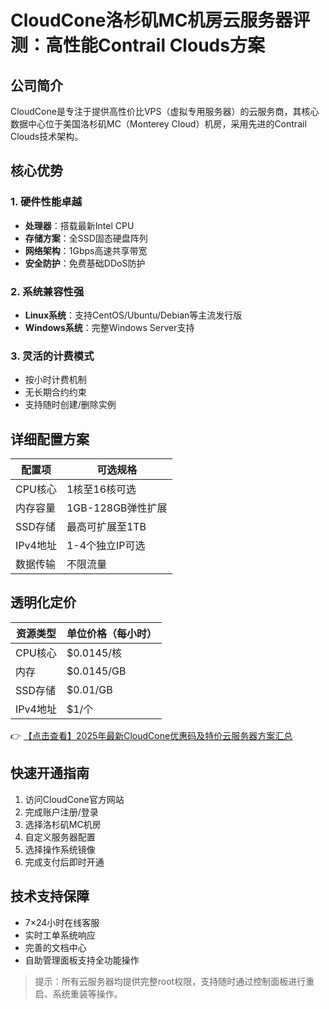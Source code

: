 # CloudCone洛杉矶MC机房云服务器评测：高性能Contrail Clouds方案

## 公司简介
CloudCone是专注于提供高性价比VPS（虚拟专用服务器）的云服务商，其核心数据中心位于美国洛杉矶MC（Monterey Cloud）机房，采用先进的Contrail Clouds技术架构。

## 核心优势
### 1. 硬件性能卓越
- **处理器**：搭载最新Intel CPU
- **存储方案**：全SSD固态硬盘阵列
- **网络架构**：1Gbps高速共享带宽
- **安全防护**：免费基础DDoS防护

### 2. 系统兼容性强
- **Linux系统**：支持CentOS/Ubuntu/Debian等主流发行版
- **Windows系统**：完整Windows Server支持

### 3. 灵活的计费模式
- 按小时计费机制
- 无长期合约约束
- 支持随时创建/删除实例

## 详细配置方案
| 配置项       | 可选规格                          |
|--------------|-----------------------------------|
| CPU核心      | 1核至16核可选                    |
| 内存容量     | 1GB-128GB弹性扩展                |
| SSD存储      | 最高可扩展至1TB                  |
| IPv4地址     | 1-4个独立IP可选                  |
| 数据传输     | 不限流量                         |

## 透明化定价
| 资源类型   | 单位价格（每小时） |
|------------|--------------------|
| CPU核心    | $0.0145/核        |
| 内存       | $0.0145/GB        |
| SSD存储    | $0.01/GB          |
| IPv4地址   | $1/个             |

👉 [【点击查看】2025年最新CloudCone优惠码及特价云服务器方案汇总](https://bit.ly/Cloudcone)

## 快速开通指南
1. 访问CloudCone官方网站
2. 完成账户注册/登录
3. 选择洛杉矶MC机房
4. 自定义服务器配置
5. 选择操作系统镜像
6. 完成支付后即时开通

## 技术支持保障
- 7×24小时在线客服
- 实时工单系统响应
- 完善的文档中心
- 自助管理面板支持全功能操作

> 提示：所有云服务器均提供完整root权限，支持随时通过控制面板进行重启、系统重装等操作。